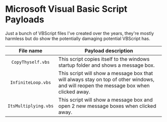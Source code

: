 # Microsoft Visual Basic Script Payloads 

Just a bunch of VBScript files I've created over the years, they're mostly harmless but do show the potentially damaging potential VBScript has.

| File name  | Payload description |
| :-------------: | ------------- |
| `CopyThyself.vbs`  | This script copies itself to the windows startup folder and shows a message box.  |
| `InfiniteLoop.vbs`  | This script will show a message box that will always stay on top of other windows, and will reopen the message box when clicked away.  |
| `ItsMultiplying.vbs`  | This script will show a message box and open 2 new message boxes when clicked away.  |
